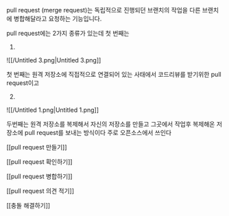   

pull request (merge request)는 독립적으로 진행되던 브랜치의 작업을 다른 브랜치에 병합해달라고 요청하는 기능입니다.

pull request에는 2가지 종류가 있는데 첫 번째는

1.

![[/Untitled 3.png|Untitled 3.png]]

첫 번째는 원격 저장소에 직접적으로 연결되어 있는 사태에서 코드리뷰를 받기위한 pull request이고

2.

![[/Untitled 1.png|Untitled 1.png]]

두번째는 원격 저장소를 복제해서 자신의 저장소를 만들고 그곳에서 작업후 복제해온 저장소에 pull request를 보내는 방식이다 주로 오픈소스에서 쓰인다

[[pull request 만들기]]

[[pull request 확인하기]]

[[pull request 병합하기]]

[[pull request 의견 적기]]

[[충돌 해결하기]]